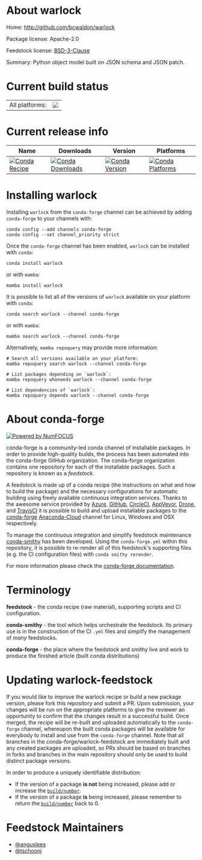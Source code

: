 About warlock
=============

Home: http://github.com/bcwaldon/warlock

Package license: Apache-2.0

Feedstock license: [BSD-3-Clause](https://github.com/conda-forge/warlock-feedstock/blob/main/LICENSE.txt)

Summary: Python object model built on JSON schema and JSON patch.

Current build status
====================


<table><tr><td>All platforms:</td>
    <td>
      <a href="https://dev.azure.com/conda-forge/feedstock-builds/_build/latest?definitionId=4457&branchName=main">
        <img src="https://dev.azure.com/conda-forge/feedstock-builds/_apis/build/status/warlock-feedstock?branchName=main">
      </a>
    </td>
  </tr>
</table>

Current release info
====================

| Name | Downloads | Version | Platforms |
| --- | --- | --- | --- |
| [![Conda Recipe](https://img.shields.io/badge/recipe-warlock-green.svg)](https://anaconda.org/conda-forge/warlock) | [![Conda Downloads](https://img.shields.io/conda/dn/conda-forge/warlock.svg)](https://anaconda.org/conda-forge/warlock) | [![Conda Version](https://img.shields.io/conda/vn/conda-forge/warlock.svg)](https://anaconda.org/conda-forge/warlock) | [![Conda Platforms](https://img.shields.io/conda/pn/conda-forge/warlock.svg)](https://anaconda.org/conda-forge/warlock) |

Installing warlock
==================

Installing `warlock` from the `conda-forge` channel can be achieved by adding `conda-forge` to your channels with:

```
conda config --add channels conda-forge
conda config --set channel_priority strict
```

Once the `conda-forge` channel has been enabled, `warlock` can be installed with `conda`:

```
conda install warlock
```

or with `mamba`:

```
mamba install warlock
```

It is possible to list all of the versions of `warlock` available on your platform with `conda`:

```
conda search warlock --channel conda-forge
```

or with `mamba`:

```
mamba search warlock --channel conda-forge
```

Alternatively, `mamba repoquery` may provide more information:

```
# Search all versions available on your platform:
mamba repoquery search warlock --channel conda-forge

# List packages depending on `warlock`:
mamba repoquery whoneeds warlock --channel conda-forge

# List dependencies of `warlock`:
mamba repoquery depends warlock --channel conda-forge
```


About conda-forge
=================

[![Powered by
NumFOCUS](https://img.shields.io/badge/powered%20by-NumFOCUS-orange.svg?style=flat&colorA=E1523D&colorB=007D8A)](https://numfocus.org)

conda-forge is a community-led conda channel of installable packages.
In order to provide high-quality builds, the process has been automated into the
conda-forge GitHub organization. The conda-forge organization contains one repository
for each of the installable packages. Such a repository is known as a *feedstock*.

A feedstock is made up of a conda recipe (the instructions on what and how to build
the package) and the necessary configurations for automatic building using freely
available continuous integration services. Thanks to the awesome service provided by
[Azure](https://azure.microsoft.com/en-us/services/devops/), [GitHub](https://github.com/),
[CircleCI](https://circleci.com/), [AppVeyor](https://www.appveyor.com/),
[Drone](https://cloud.drone.io/welcome), and [TravisCI](https://travis-ci.com/)
it is possible to build and upload installable packages to the
[conda-forge](https://anaconda.org/conda-forge) [Anaconda-Cloud](https://anaconda.org/)
channel for Linux, Windows and OSX respectively.

To manage the continuous integration and simplify feedstock maintenance
[conda-smithy](https://github.com/conda-forge/conda-smithy) has been developed.
Using the ``conda-forge.yml`` within this repository, it is possible to re-render all of
this feedstock's supporting files (e.g. the CI configuration files) with ``conda smithy rerender``.

For more information please check the [conda-forge documentation](https://conda-forge.org/docs/).

Terminology
===========

**feedstock** - the conda recipe (raw material), supporting scripts and CI configuration.

**conda-smithy** - the tool which helps orchestrate the feedstock.
                   Its primary use is in the construction of the CI ``.yml`` files
                   and simplify the management of *many* feedstocks.

**conda-forge** - the place where the feedstock and smithy live and work to
                  produce the finished article (built conda distributions)


Updating warlock-feedstock
==========================

If you would like to improve the warlock recipe or build a new
package version, please fork this repository and submit a PR. Upon submission,
your changes will be run on the appropriate platforms to give the reviewer an
opportunity to confirm that the changes result in a successful build. Once
merged, the recipe will be re-built and uploaded automatically to the
`conda-forge` channel, whereupon the built conda packages will be available for
everybody to install and use from the `conda-forge` channel.
Note that all branches in the conda-forge/warlock-feedstock are
immediately built and any created packages are uploaded, so PRs should be based
on branches in forks and branches in the main repository should only be used to
build distinct package versions.

In order to produce a uniquely identifiable distribution:
 * If the version of a package **is not** being increased, please add or increase
   the [``build/number``](https://docs.conda.io/projects/conda-build/en/latest/resources/define-metadata.html#build-number-and-string).
 * If the version of a package **is** being increased, please remember to return
   the [``build/number``](https://docs.conda.io/projects/conda-build/en/latest/resources/define-metadata.html#build-number-and-string)
   back to 0.

Feedstock Maintainers
=====================

* [@anguslees](https://github.com/anguslees/)
* [@tschoonj](https://github.com/tschoonj/)

